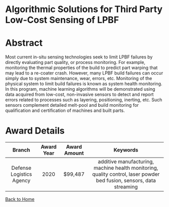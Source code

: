 
Algorithmic Solutions for Third Party Low-Cost Sensing of LPBF
==============================================================

# Abstract


Most current in-situ sensing technologies seek to limit LPBF failures by directly evaluating part quality, or process monitoring. For example, monitoring the thermal properties of the build to predict part warping that may lead to a re-coater crash. However, many LPBF build failures can occur simply due to system maintenance, wear, errors, etc. Monitoring of the physical system to limit build failures is known as system health monitoring. In this program, machine learning algorithms will be demonstrated using data acquired from low-cost, non-invasive sensors to detect and report errors related to processes such as layering, positioning, inerting, etc. Such sensors complement detailed melt-pool and build monitoring for qualification and certification of machines and built parts.  

# Award Details

|Branch|Award Year|Award Amount|Keywords|
| :---: | :---: | :---: | :---: |
|Defense Logistics Agency|2020|$99,487|additive manufacturing, machine health monitoring, quality control, laser powder bed fusion, sensors, data streaming|
  
  


[Back to Home](https://github.com/chrischow/dod_sbir_awards/Reports/DJ/#1840)